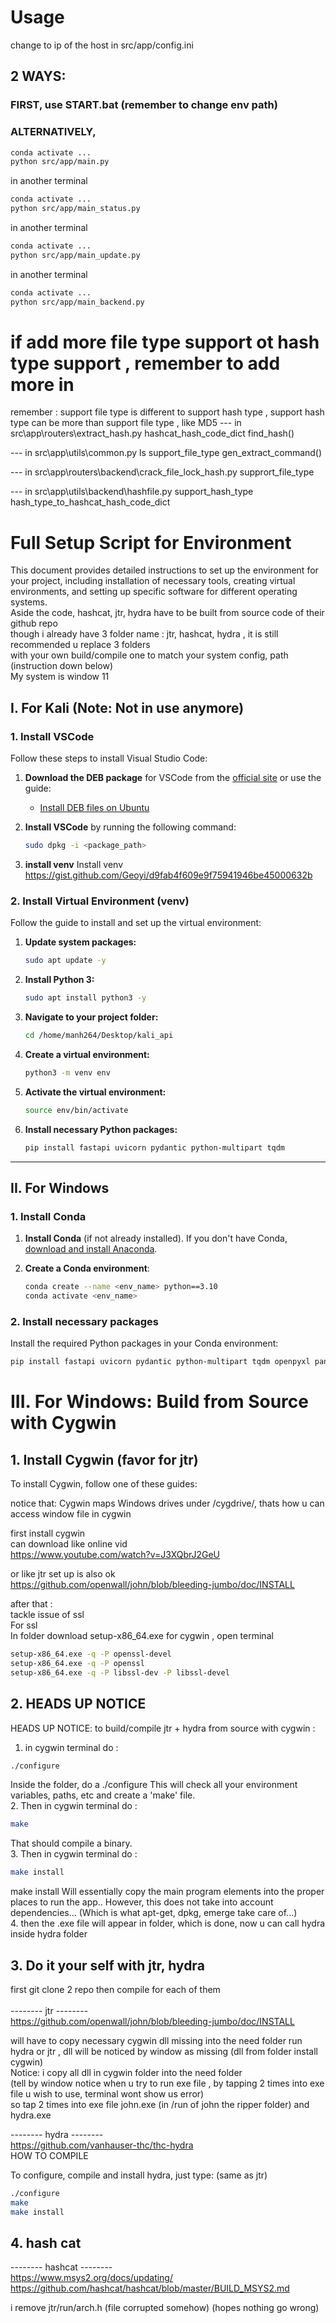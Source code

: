 # Usage
change to ip of the host in src/app/config.ini


## 2 WAYS:
### FIRST, use START.bat (remember to change env path)

### ALTERNATIVELY, 
```bash
conda activate ...
python src/app/main.py
```
in another terminal
```bash
conda activate ...
python src/app/main_status.py
```
in another terminal
```bash
conda activate ...
python src/app/main_update.py
```
in another terminal
```bash
conda activate ...
python src/app/main_backend.py
```
# if add more file type support ot  hash type support , remember to add more in
remember : support file type is different to support hash type , support hash type can be more than support file type , like MD5
--- in src\app\routers\extract_hash.py
hashcat_hash_code_dict
find_hash()

--- in src\app\utils\common.py
ls
support_file_type
gen_extract_command()

--- in src\app\routers\backend\crack_file_lock_hash.py
supprort_file_type

--- in src\app\utils\backend\hashfile.py
support_hash_type
hash_type_to_hashcat_hash_code_dict
# Full Setup Script for Environment

This document provides detailed instructions to set up the environment for your project, including installation of necessary tools, creating virtual environments, and setting up specific software for different operating systems.<br>
Aside the code, hashcat, jtr, hydra have to be built from source code of their github repo<br>
though i already have 3 folder name : jtr, hashcat, hydra , it is still recommended u replace 3 folders <br>
with your own build/compile one to match your system config, path (instruction down below)<br>
My system is window 11
## I. For Kali (Note: Not in use anymore)

### 1. Install VSCode

Follow these steps to install Visual Studio Code:

1. **Download the DEB package** for VSCode from the [official site](https://code.visualstudio.com/Download) or use the guide:
    - [Install DEB files on Ubuntu](https://phoenixnap.com/kb/install-deb-files-ubuntu)

2. **Install VSCode** by running the following command:
    ```bash
    sudo dpkg -i <package_path>
    ```
3. **install venv**
Install venv <br>
https://gist.github.com/Geoyi/d9fab4f609e9f75941946be45000632b

### 2. Install Virtual Environment (venv)

Follow the guide to install and set up the virtual environment:

1. **Update system packages:**
    ```bash
    sudo apt update -y
    ```

2. **Install Python 3:**
    ```bash
    sudo apt install python3 -y
    ```

3. **Navigate to your project folder:**
    ```bash
    cd /home/manh264/Desktop/kali_api
    ```

4. **Create a virtual environment:**
    ```bash
    python3 -m venv env
    ```

5. **Activate the virtual environment:**
    ```bash
    source env/bin/activate
    ```

6. **Install necessary Python packages:**
    ```bash
    pip install fastapi uvicorn pydantic python-multipart tqdm
    ```

---

## II. For Windows

### 1. Install Conda

1. **Install Conda** (if not already installed). If you don't have Conda, [download and install Anaconda](https://www.anaconda.com/products/individual).

2. **Create a Conda environment**:
    ```bash
    conda create --name <env_name> python==3.10
    conda activate <env_name>
    ```

### 2. Install necessary packages

Install the required Python packages in your Conda environment:
```bash
pip install fastapi uvicorn pydantic python-multipart tqdm openpyxl pandas


```
# III. For Windows: Build from Source with Cygwin

## 1. Install Cygwin (favor for jtr)

To install Cygwin, follow one of these guides:<br>

notice that: 
Cygwin maps Windows drives under /cygdrive/, thats how u can access window file in cygwin<br>

first install cygwin <br>
can download like online vid <br>
https://www.youtube.com/watch?v=J3XQbrJ2GeU<br>


or like jtr set up is also ok <br>
https://github.com/openwall/john/blob/bleeding-jumbo/doc/INSTALL<br>


after that :<br>
tackle issue of ssl<br>
For ssl <br>
In folder download setup-x86_64.exe for cygwin , open terminal  <br>
```bash
setup-x86_64.exe -q -P openssl-devel
setup-x86_64.exe -q -P openssl
setup-x86_64.exe -q -P libssl-dev -P libssl-devel
```

## 2. HEADS UP NOTICE
HEADS UP NOTICE: to build/compile jtr + hydra from source with cygwin :<br>
1. in cygwin terminal do : 
```bash 
./configure 
```
Inside the folder, do a ./configure This will check all your environment variables, paths, etc and create a 'make' file. <br>
2. Then in cygwin terminal do : 
```bash 
make
```
 That should compile a binary. <br>
3. Then in cygwin terminal do : 
```bash 
make install
```
make install Will essentially copy the main program elements into the proper<br>
places to run the app.. However, this does not take into account dependencies... (Which is what apt-get, dpkg, emerge take care of...)<br>
4. then the .exe file will appear in folder, which is done, now u can call hydra inside hydra folder <br>

## 3. Do it your self with jtr, hydra
first git clone 2 repo then compile for each of them <br>
<br>
-------- jtr --------<br>
https://github.com/openwall/john/blob/bleeding-jumbo/doc/INSTALL<br>


will have to copy necessary cygwin dll missing into the need folder run hydra or jtr , dll will be noticed by window as missing (dll from folder install cygwin)<br>
Notice: i copy all dll in cygwin folder into the need folder <br>
(tell by window notice when u try to run exe file , by tapping 2 times into exe file u wish to use, terminal wont show us error)<br>
so tap 2 times into exe file john.exe (in /run of john the ripper folder) and hydra.exe <br>


-------- hydra --------<br>
https://github.com/vanhauser-thc/thc-hydra<br>
HOW TO COMPILE<br>

To configure, compile and install hydra, just type: (same as jtr)

```bash 
./configure
make
make install
```

## 4. hash cat
-------- hashcat --------<br>
https://www.msys2.org/docs/updating/<br>
https://github.com/hashcat/hashcat/blob/master/BUILD_MSYS2.md<br>


i remove jtr/run/arch.h (file corrupted somehow) (hopes nothing go wrong)